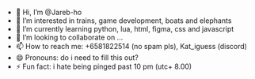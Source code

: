 - 👋 Hi, I’m @Jareb-ho
- 👀 I’m interested in trains, game development, boats and elephants
- 🌱 I’m currently learning python, lua, html, figma, css and javascript
- 💞️ I’m looking to collaborate on ...
- 📫 How to reach me: +6581822514 (no spam pls), Kat_iguess (discord)
- 😄 Pronouns: do i need to fill this out?
- ⚡ Fun fact: i hate being pinged past 10 pm (utc+ 8.00)

<!---
Jareb-ho/Jareb-ho is a ✨ special ✨ repository because its `README.md` (this file) appears on your GitHub profile.
You can click the Preview link to take a look at your changes.
--->
